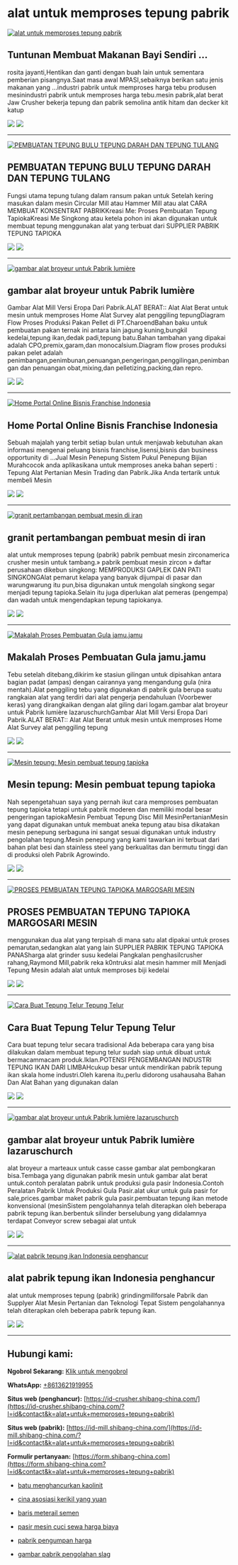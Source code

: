 # alat untuk memproses tepung pabrik

<a href="https://swt.shibang-china.com/?l=id&img&k=alat+untuk+memproses+tepung+pabrik" target="_blank">![alat untuk memproses tepung pabrik](http://static.shibang-china.com/all-800x300/967.jpg)</a>

## Tuntunan Membuat Makanan Bayi Sendiri …
rosita jayanti,Hentikan dan ganti dengan buah lain untuk sementara pemberian pisangnya.Saat masa awal MPASI,sebaiknya berikan satu jenis makanan yang …industri pabrik untuk memproses harga tebu produsen mesinindustri pabrik untuk memproses harga tebu.mesin pabrik,alat berat Jaw Crusher bekerja tepung dan pabrik semolina antik hitam dan decker kit katup


<a href="https://whatsapp.shibangsoft.com/WhatsApp.php" target="_blank" title="WhatsApp">![](http://static.shibang-china.com/icon/whatsapp.png)</a> <a href="https://swt.shibang-china.com/?l=id&icon&k=alat+untuk+memproses+tepung+pabrik" target="_blank">![](http://static.shibang-china.com/icon/chat-id.png)</a>

---

<a href="https://swt.shibang-china.com/?l=id&img&k=alat+untuk+memproses+tepung+pabrik" target="_blank">![PEMBUATAN TEPUNG BULU TEPUNG DARAH DAN TEPUNG TULANG](http://static.shibang-china.com/all-800x300/1286.jpg)</a>

## PEMBUATAN TEPUNG BULU TEPUNG DARAH DAN TEPUNG TULANG
Fungsi utama tepung tulang dalam ransum pakan untuk Setelah kering masukan dalam mesin Circular Mill atau Hammer Mill atau alat CARA MEMBUAT KONSENTRAT PABRIKKreasi Me: Proses Pembuatan Tepung TapiokaKreasi Me Singkong atau ketela pohon ini akan digunakan untuk membuat tepung menggunakan alat yang terbuat dari SUPPLIER PABRIK TEPUNG TAPIOKA


<a href="https://whatsapp.shibangsoft.com/WhatsApp.php" target="_blank" title="WhatsApp">![](http://static.shibang-china.com/icon/whatsapp.png)</a> <a href="https://swt.shibang-china.com/?l=id&icon&k=alat+untuk+memproses+tepung+pabrik" target="_blank">![](http://static.shibang-china.com/icon/chat-id.png)</a>

---

<a href="https://swt.shibang-china.com/?l=id&img&k=alat+untuk+memproses+tepung+pabrik" target="_blank">![gambar alat broyeur untuk Pabrik lumière](http://static.shibang-china.com/all-800x300/355.jpg)</a>

## gambar alat broyeur untuk Pabrik lumière
Gambar Alat Mill Versi Eropa Dari Pabrik.ALAT BERAT:: Alat Alat Berat untuk mesin untuk memproses Home Alat Survey alat penggiling tepungDiagram Flow Proses Produksi Pakan Pellet di PT.CharoendBahan baku untuk pembuatan pakan ternak ini antara lain jagung kuning,bungkil kedelai,tepung ikan,dedak padi,tepung batu.Bahan tambahan yang dipakai adalah CPO,premix,garam,dan monocalsium.Diagram flow proses produksi pakan pelet adalah penimbangan,penimbunan,penuangan,pengeringan,penggilingan,penimbangan dan penuangan obat,mixing,dan pelletizing,packing,dan repro.


<a href="https://whatsapp.shibangsoft.com/WhatsApp.php" target="_blank" title="WhatsApp">![](http://static.shibang-china.com/icon/whatsapp.png)</a> <a href="https://swt.shibang-china.com/?l=id&icon&k=alat+untuk+memproses+tepung+pabrik" target="_blank">![](http://static.shibang-china.com/icon/chat-id.png)</a>

---

<a href="https://swt.shibang-china.com/?l=id&img&k=alat+untuk+memproses+tepung+pabrik" target="_blank">![Home Portal Online Bisnis Franchise Indonesia](http://static.shibang-china.com/all-800x300/851.jpg)</a>

## Home Portal Online Bisnis Franchise Indonesia
Sebuah majalah yang terbit setiap bulan untuk menjawab kebutuhan akan informasi mengenai peluang bisnis franchise,lisensi,bisnis dan business opportunity di …Jual Mesin Penepung Sistem Pukul Penepung Bijian Murahcocok anda aplikasikana untuk memproses aneka bahan seperti : Tepung Alat Pertanian Mesin Trading dan Pabrik.Jika Anda tertarik untuk membeli Mesin


<a href="https://whatsapp.shibangsoft.com/WhatsApp.php" target="_blank" title="WhatsApp">![](http://static.shibang-china.com/icon/whatsapp.png)</a> <a href="https://swt.shibang-china.com/?l=id&icon&k=alat+untuk+memproses+tepung+pabrik" target="_blank">![](http://static.shibang-china.com/icon/chat-id.png)</a>

---

<a href="https://swt.shibang-china.com/?l=id&img&k=alat+untuk+memproses+tepung+pabrik" target="_blank">![granit pertambangan pembuat mesin di iran](http://static.shibang-china.com/all-800x300/207.jpg)</a>

## granit pertambangan pembuat mesin di iran
alat untuk memproses tepung (pabrik) pabrik pembuat mesin zirconamerica crusher mesin untuk tambang.» pabrik pembuat mesin zircon » daftar perusahaan dikebun singkong: MEMPRODUKSI GAPLEK DAN PATI SINGKONGAlat pemarut kelapa yang banyak dijumpai di pasar dan warungwarung itu pun,bisa digunakan untuk mengolah singkong segar menjadi tepung tapioka.Selain itu juga diperlukan alat pemeras (pengempa) dan wadah untuk mengendapkan tepung tapiokanya.


<a href="https://whatsapp.shibangsoft.com/WhatsApp.php" target="_blank" title="WhatsApp">![](http://static.shibang-china.com/icon/whatsapp.png)</a> <a href="https://swt.shibang-china.com/?l=id&icon&k=alat+untuk+memproses+tepung+pabrik" target="_blank">![](http://static.shibang-china.com/icon/chat-id.png)</a>

---

<a href="https://swt.shibang-china.com/?l=id&img&k=alat+untuk+memproses+tepung+pabrik" target="_blank">![Makalah Proses Pembuatan Gula jamu.jamu](http://static.shibang-china.com/all-800x300/317.jpg)</a>

## Makalah Proses Pembuatan Gula jamu.jamu
Tebu setelah ditebang,dikirim ke stasiun gilingan untuk dipisahkan antara bagian padat (ampas) dengan cairannya yang mengandung gula (nira mentah).Alat penggiling tebu yang digunakan di pabrik gula berupa suatu rangkaian alat yang terdiri dari alat pengerja pendahuluan (Voorbewer keras) yang dirangkaikan dengan alat giling dari logam.gambar alat broyeur untuk Pabrik lumière lazaruschurchGambar Alat Mill Versi Eropa Dari Pabrik.ALAT BERAT:: Alat Alat Berat untuk mesin untuk memproses Home Alat Survey alat penggiling tepung


<a href="https://whatsapp.shibangsoft.com/WhatsApp.php" target="_blank" title="WhatsApp">![](http://static.shibang-china.com/icon/whatsapp.png)</a> <a href="https://swt.shibang-china.com/?l=id&icon&k=alat+untuk+memproses+tepung+pabrik" target="_blank">![](http://static.shibang-china.com/icon/chat-id.png)</a>

---

<a href="https://swt.shibang-china.com/?l=id&img&k=alat+untuk+memproses+tepung+pabrik" target="_blank">![Mesin tepung: Mesin pembuat tepung tapioka](http://static.shibang-china.com/all-800x300/793.jpg)</a>

## Mesin tepung: Mesin pembuat tepung tapioka
Nah sepengetahuan saya yang pernah ikut cara memproses pembuatan tepung tapioka tetapi untuk pabrik moderen dan memiliki modal besar pengeringan tapiokaMesin Pembuat Tepung Disc Mill MesinPertanianMesin yang dapat digunakan untuk membuat aneka tepung atau bisa dikatakan mesin penepung serbaguna ini sangat sesuai digunakan untuk industry pengolahan tepung.Mesin penepung yang kami tawarkan ini terbuat dari bahan plat besi dan stainless steel yang berkualitas dan bermutu tinggi dan di produksi oleh Pabrik Agrowindo.


<a href="https://whatsapp.shibangsoft.com/WhatsApp.php" target="_blank" title="WhatsApp">![](http://static.shibang-china.com/icon/whatsapp.png)</a> <a href="https://swt.shibang-china.com/?l=id&icon&k=alat+untuk+memproses+tepung+pabrik" target="_blank">![](http://static.shibang-china.com/icon/chat-id.png)</a>

---

<a href="https://swt.shibang-china.com/?l=id&img&k=alat+untuk+memproses+tepung+pabrik" target="_blank">![PROSES PEMBUATAN TEPUNG TAPIOKA MARGOSARI MESIN](http://static.shibang-china.com/all-800x300/317.jpg)</a>

## PROSES PEMBUATAN TEPUNG TAPIOKA MARGOSARI MESIN
menggunakan dua alat yang terpisah di mana satu alat dipakai untuk proses pemarutan,sedangkan alat yang lain SUPPLIER PABRIK TEPUNG TAPIOKA PANASharga alat grinder susu kedelai Pangkalan penghasilcrusher rahang,Raymond Mill,pabrik reka k0ntruksi alat mesin hammer mill Menjadi Tepung Mesin adalah alat untuk memproses biji kedelai


<a href="https://whatsapp.shibangsoft.com/WhatsApp.php" target="_blank" title="WhatsApp">![](http://static.shibang-china.com/icon/whatsapp.png)</a> <a href="https://swt.shibang-china.com/?l=id&icon&k=alat+untuk+memproses+tepung+pabrik" target="_blank">![](http://static.shibang-china.com/icon/chat-id.png)</a>

---

<a href="https://swt.shibang-china.com/?l=id&img&k=alat+untuk+memproses+tepung+pabrik" target="_blank">![Cara Buat Tepung Telur Tepung Telur](http://static.shibang-china.com/all-800x300/115.jpg)</a>

## Cara Buat Tepung Telur Tepung Telur
Cara buat tepung telur secara tradisional Ada beberapa cara yang bisa dilakukan dalam membuat tepung telur sudah siap untuk dibuat untuk bermacammacam produk.Iklan.POTENSI PENGEMBANGAN INDUSTRI TEPUNG IKAN DARI LIMBAHcukup besar untuk mendirikan pabrik tepung ikan skala home industri.Oleh karena itu,perlu didorong usahausaha Bahan Dan Alat Bahan yang digunakan dalan


<a href="https://whatsapp.shibangsoft.com/WhatsApp.php" target="_blank" title="WhatsApp">![](http://static.shibang-china.com/icon/whatsapp.png)</a> <a href="https://swt.shibang-china.com/?l=id&icon&k=alat+untuk+memproses+tepung+pabrik" target="_blank">![](http://static.shibang-china.com/icon/chat-id.png)</a>

---

<a href="https://swt.shibang-china.com/?l=id&img&k=alat+untuk+memproses+tepung+pabrik" target="_blank">![gambar alat broyeur untuk Pabrik lumière lazaruschurch](http://static.shibang-china.com/all-800x300/224.jpg)</a>

## gambar alat broyeur untuk Pabrik lumière lazaruschurch
alat broyeur a marteaux untuk casse casse gambar alat pembongkaran bisa.Tembaga yang digunakan pabrik mesin untuk gambar alat berat untuk.contoh peralatan pabrik untuk produksi gula pasir Indonesia.Contoh Peralatan Pabrik Untuk Produksi Gula Pasir.alat ukur untuk gula pasir for sale,prices.gambar maket pabrik gula pasir.pembuatan tepung ikan metode konvensional (mesinSistem pengolahannya telah diterapkan oleh beberapa pabrik tepung ikan.berbentuk silinder berselubung yang didalamnya terdapat Conveyor screw sebagai alat untuk


<a href="https://whatsapp.shibangsoft.com/WhatsApp.php" target="_blank" title="WhatsApp">![](http://static.shibang-china.com/icon/whatsapp.png)</a> <a href="https://swt.shibang-china.com/?l=id&icon&k=alat+untuk+memproses+tepung+pabrik" target="_blank">![](http://static.shibang-china.com/icon/chat-id.png)</a>

---

<a href="https://swt.shibang-china.com/?l=id&img&k=alat+untuk+memproses+tepung+pabrik" target="_blank">![alat pabrik tepung ikan Indonesia penghancur](http://static.shibang-china.com/all-800x300/119.jpg)</a>

## alat pabrik tepung ikan Indonesia penghancur
alat untuk memproses tepung (pabrik) grindingmillforsale Pabrik dan Supplyer Alat Mesin Pertanian dan Teknologi Tepat Sistem pengolahannya telah diterapkan oleh beberapa pabrik tepung ikan.

<a href="https://whatsapp.shibangsoft.com/WhatsApp.php" target="_blank" title="WhatsApp">![](http://static.shibang-china.com/icon/whatsapp.png)</a> <a href="https://swt.shibang-china.com/?l=id&icon&k=alat+untuk+memproses+tepung+pabrik" target="_blank">![](http://static.shibang-china.com/icon/chat-id.png)</a>

---
## Hubungi kami:

**Ngobrol Sekarang:** [Klik untuk mengobrol](https://swt.shibang-china.com?l=id&contact&k=alat+untuk+memproses+tepung+pabrik)

**WhatsApp:**  [+8613621919955](https://whatsapp.shibangsoft.com/WhatsApp.php)

**Situs web (penghancur):** [https://id-crusher.shibang-china.com/](https://id-crusher.shibang-china.com/?l=id&contact&k=alat+untuk+memproses+tepung+pabrik)

**Situs web (pabrik):** [https://id-mill.shibang-china.com/](https://id-mill.shibang-china.com/?l=id&contact&k=alat+untuk+memproses+tepung+pabrik)

**Formulir pertanyaan:** [https://form.shibang-china.com](https://form.shibang-china.com?l=id&contact&k=alat+untuk+memproses+tepung+pabrik)

* [batu menghancurkan kaolinit](../16/batu%20menghancurkan%20kaolinit.md)

* [cina asosiasi kerikil yang yuan](../23/cina%20asosiasi%20kerikil%20yang%20yuan.md)

* [baris meterail semen](../19/baris%20meterail%20semen.md)

* [pasir mesin cuci sewa harga biaya](../23/pasir%20mesin%20cuci%20sewa%20harga%20biaya.md)

* [pabrik pengumpan harga](../25/pabrik%20pengumpan%20harga.md)

* [gambar pabrik pengolahan slag](../28/gambar%20pabrik%20pengolahan%20slag.md)